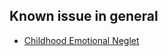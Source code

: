 ## Known issue in general

- [Childhood Emotional Neglet][ced]


[ced]: https://blogs.psychcentral.com/childhood-neglect/2017/07/7-signs-you-grew-up-with-childhood-emotional-neglect/

